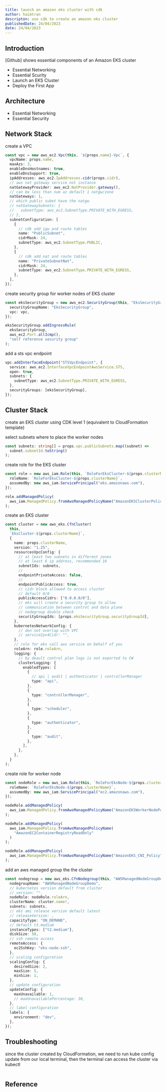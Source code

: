 ```yaml
---
title: launch an amazon eks cluster with cdk
author: haimtran
descripton: use cdk to create an amazon eks cluster
publishedDate: 24/04/2023
date: 24/04/2023
---
```


## Introduction

[Github] shows essential components of an Amazon EKS cluster

- Essential Networking
- Essential Scurity
- Launch an EKS Cluster
- Deploy the First App

## Architecture

- Essential Networking
- Essential Security

## Network Stack

create a VPC

```ts
const vpc = new aws_ec2.Vpc(this, `${props.name}-Vpc`, {
  vpcName: props.name,
  maxAzs: 3,
  enableDnsHostnames: true,
  enableDnsSupport: true,
  ipAddresses: aws_ec2.IpAddresses.cidr(props.cidr),
  // aws nat gateway service not instance
  natGatewayProvider: aws_ec2.NatProvider.gateway(),
  // can be less than num az default 1 natgw/zone
  natGateways: 1,
  // which public subet have the natgw
  // natGatewaySubnets: {
  //   subnetType: aws_ec2.SubnetType.PRIVATE_WITH_EGRESS,
  // },
  subnetConfiguration: [
    {
      // cdk add igw and route tables
      name: "PublicSubnet",
      cidrMask: 24,
      subnetType: aws_ec2.SubnetType.PUBLIC,
    },
    {
      // cdk add nat and route tables
      name: "PrivateSubnetNat",
      cidrMask: 24,
      subnetType: aws_ec2.SubnetType.PRIVATE_WITH_EGRESS,
    },
  ],
});
```

create security group for worker nodes of EKS cluster

```ts
const eksSecurityGroup = new aws_ec2.SecurityGroup(this, "EksSecurityGroup", {
  securityGroupName: "EksSecurityGroup",
  vpc: vpc,
});

eksSecurityGroup.addIngressRule(
  eksSecurityGroup,
  aws_ec2.Port.allIcmp(),
  "self reference security group"
);
```

add a sts vpc endpoint

```ts
vpc.addInterfaceEndpoint("STSVpcEndpoint", {
  service: aws_ec2.InterfaceVpcEndpointAwsService.STS,
  open: true,
  subnets: {
    subnetType: aws_ec2.SubnetType.PRIVATE_WITH_EGRESS,
  },
  securityGroups: [eksSecurityGroup],
});
```

## Cluster Stack

create an EKS cluster using CDK level 1 (equivalent to CloudFormation template)

select subnets where to place the worker nodes

```ts
const subnets: string[] = props.vpc.publicSubnets.map((subnet) =>
  subnet.subnetId.toString()
);
```

create role for the EKS cluster

```ts
const role = new aws_iam.Role(this, `RoleForEksCluster-${props.clusterName}`, {
  roleName: `RoleForEksCluster-${props.clusterName}`,
  assumedBy: new aws_iam.ServicePrincipal("eks.amazonaws.com"),
});

role.addManagedPolicy(
  aws_iam.ManagedPolicy.fromAwsManagedPolicyName("AmazonEKSClusterPolicy")
);
```

create an EKS cluster

```ts
const cluster = new aws_eks.CfnCluster(
  this,
  `EksCluster-${props.clusterName}`,
  {
    name: props.clusterName,
    version: "1.25",
    resourcesVpcConfig: {
      // at least two subnets in different zones
      // at least 6 ip address, recommended 16
      subnetIds: subnets,
      //
      endpointPrivateAccess: false,
      //
      endpointPublicAccess: true,
      // cidr block allowed to access cluster
      // default 0/0
      publicAccessCidrs: ["0.0.0.0/0"],
      // eks will create a security group to allow
      // communication between control and data plane
      // nodegroup double check
      securityGroupIds: [props.eksSecurityGroup.securityGroupId],
    },
    kubernetesNetworkConfig: {
      // don not overlap with VPC
      // serviceIpv4Cidr: "",
    },
    // role for eks call aws service on behalf of you
    roleArn: role.roleArn,
    logging: {
      // by deault control plan logs is not exported to CW
      clusterLogging: {
        enabledTypes: [
          {
            // api | audit | authenticator | controllerManager
            type: "api",
          },
          {
            type: "controllerManager",
          },
          {
            type: "scheduler",
          },
          {
            type: "authenticator",
          },
          {
            type: "audit",
          },
        ],
      },
    },
  }
);
```

create role for worker node

```ts
const nodeRole = new aws_iam.Role(this, `RoleForEksNode-${props.clusterName}`, {
  roleName: `RoleForEksNode-${props.clusterName}`,
  assumedBy: new aws_iam.ServicePrincipal("ec2.amazonaws.com"),
});

nodeRole.addManagedPolicy(
  aws_iam.ManagedPolicy.fromAwsManagedPolicyName("AmazonEKSWorkerNodePolicy")
);

nodeRole.addManagedPolicy(
  aws_iam.ManagedPolicy.fromAwsManagedPolicyName(
    "AmazonEC2ContainerRegistryReadOnly"
  )
);

nodeRole.addManagedPolicy(
  aws_iam.ManagedPolicy.fromAwsManagedPolicyName("AmazonEKS_CNI_Policy")
);
```

add an aws managed group the the cluster

```ts
const nodegroup = new aws_eks.CfnNodegroup(this, "AWSManagedNodeGroupDemo", {
  nodegroupName: "AWSManagedNodeGroupDemo",
  // kubernetes version default from cluster
  // version: "",
  nodeRole: nodeRole.roleArn,
  clusterName: cluster.name!,
  subnets: subnets,
  // eks ami release version default latest
  // releaseVersion: ,
  capacityType: "ON_DEMAND",
  // default t3.medium
  instanceTypes: ["t2.medium"],
  diskSize: 50,
  // ssh remote access
  remoteAccess: {
    ec2SshKey: "eks-node-ssh",
  },
  // scaling configuration
  scalingConfig: {
    desiredSize: 2,
    maxSize: 5,
    minSize: 1,
  },
  // update configuration
  updateConfig: {
    maxUnavailable: 1,
    // maxUnavailablePercentage: 30,
  },
  // label configuration
  labels: {
    environment: "dev",
  },
});
```

## Troubleshooting

since the cluster created by CloudFormation, we need to run kube config update from our local terminal, then the terminal can access the cluster via kubectl

```bash

```

## Reference
